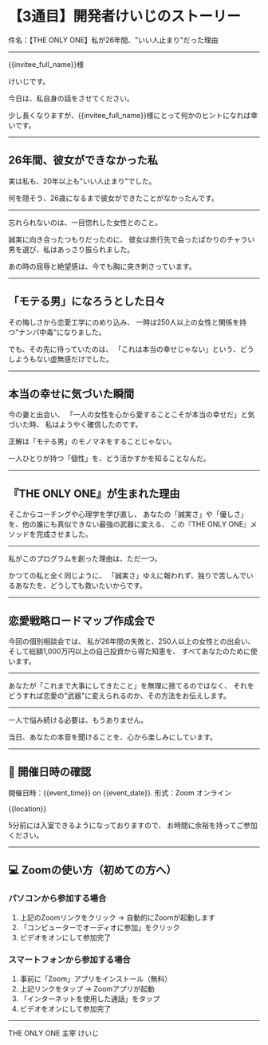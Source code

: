 # 【3通目】開発者けいじのストーリー

件名：【THE ONLY ONE】私が26年間、"いい人止まり"だった理由

---

{{invitee_full_name}}様

けいじです。

今日は、私自身の話をさせてください。

少し長くなりますが、{{invitee_full_name}}様にとって何かのヒントになれば幸いです。

---

## 26年間、彼女ができなかった私

実は私も、20年以上も"いい人止まり"でした。

何を隠そう、26歳になるまで彼女ができたことがなかったんです。

---

忘れられないのは、一目惚れした女性とのこと。

誠実に向き合ったつもりだったのに、
彼女は旅行先で会ったばかりのチャラい男を選び、私はあっさり振られました。

あの時の屈辱と絶望感は、今でも胸に突き刺さっています。

---

## 「モテる男」になろうとした日々

その悔しさから恋愛工学にのめり込み、
一時は250人以上の女性と関係を持つ"ナンパ中毒"になりました。

でも、その先に待っていたのは、
「これは本当の幸せじゃない」という、どうしようもない虚無感だけでした。

---

## 本当の幸せに気づいた瞬間

今の妻と出会い、
「一人の女性を心から愛することこそが本当の幸せだ」と気づいた時、
私はようやく確信したのです。

正解は「モテる男」のモノマネをすることじゃない。

一人ひとりが持つ「個性」を、どう活かすかを知ることなんだ。

---

## 『THE ONLY ONE』が生まれた理由

そこからコーチングや心理学を学び直し、
あなたの「誠実さ」や「優しさ」を、他の誰にも真似できない最強の武器に変える、
この『THE ONLY ONE』メソッドを完成させました。

---

私がこのプログラムを創った理由は、ただ一つ。

かつての私と全く同じように、
「誠実さ」ゆえに報われず、独りで苦しんでいるあなたを、どうしても救いたいからです。

---

## 恋愛戦略ロードマップ作成会で

今回の個別相談会では、
私が26年間の失敗と、250人以上の女性との出会い、
そして総額1,000万円以上の自己投資から得た知恵を、
すべてあなたのために使います。

---

あなたが「これまで大事にしてきたこと」を無理に捨てるのではなく、
それをどうすれば恋愛の"武器"に変えられるのか、その方法をお伝えします。

---

一人で悩み続ける必要は、もうありません。

当日、あなたの本音を聞けることを、心から楽しみにしています。

---

## 📅 開催日時の確認

開催日時：{{event_time}} on {{event_date}}.
形式：Zoom オンライン

{{location}}

5分前には入室できるようになっておりますので、
お時間に余裕を持ってご参加ください。

---

## 💻 Zoomの使い方（初めての方へ）

### パソコンから参加する場合
1. 上記のZoomリンクをクリック → 自動的にZoomが起動します
2. 「コンピューターでオーディオに参加」をクリック
3. ビデオをオンにして参加完了

### スマートフォンから参加する場合
1. 事前に「Zoom」アプリをインストール（無料）
2. 上記リンクをタップ → Zoomアプリが起動
3. 「インターネットを使用した通話」をタップ
4. ビデオをオンにして参加完了

---

THE ONLY ONE 主宰
けいじ
